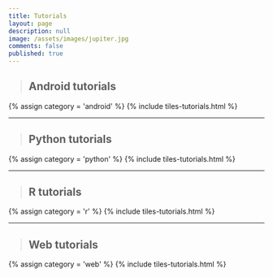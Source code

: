 ```yaml
---
title: Tutorials
layout: page
description: null
image: /assets/images/jupiter.jpg
comments: false
published: true
---
```


> ## Android tutorials

{% assign category = 'android' %}
{% include tiles-tutorials.html %}

------


> ## Python tutorials



{% assign category = 'python' %}
{% include tiles-tutorials.html %}

-----
> ## R tutorials


{% assign category = 'r' %}
{% include tiles-tutorials.html %}

-----
> ## Web tutorials


{% assign category = 'web' %}
{% include tiles-tutorials.html %}